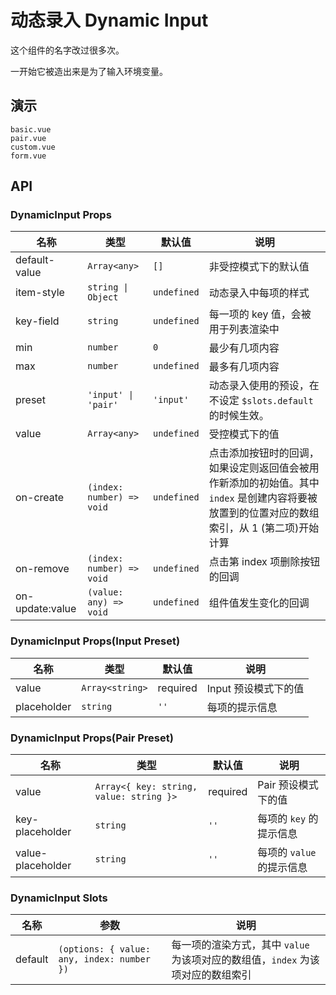 # 动态录入 Dynamic Input

<!--single-column-->

这个组件的名字改过很多次。

一开始它被造出来是为了输入环境变量。

## 演示

```demo
basic.vue
pair.vue
custom.vue
form.vue
```

## API

### DynamicInput Props

| 名称 | 类型 | 默认值 | 说明 |
| --- | --- | --- | --- |
| default-value | `Array<any>` | `[]` | 非受控模式下的默认值 |
| item-style | `string \| Object` | `undefined` | 动态录入中每项的样式 |
| key-field | `string` | `undefined` | 每一项的 key 值，会被用于列表渲染中 |
| min | `number` | `0` | 最少有几项内容 |
| max | `number` | `undefined` | 最多有几项内容 |
| preset | `'input' \| 'pair'` | `'input'` | 动态录入使用的预设，在不设定 `$slots.default` 的时候生效。 |
| value | `Array<any>` | `undefined` | 受控模式下的值 |
| on-create | `(index: number) => void` | `undefined` | 点击添加按钮时的回调，如果设定则返回值会被用作新添加的初始值。其中 `index` 是创建内容将要被放置到的位置对应的数组索引，从 1 (第二项)开始计算 |
| on-remove | `(index: number) => void` | `undefined` | 点击第 index 项删除按钮的回调 |
| on-update:value | `(value: any) => void` | `undefined` | 组件值发生变化的回调 |

### DynamicInput Props(Input Preset)

| 名称        | 类型            | 默认值   | 说明                 |
| ----------- | --------------- | -------- | -------------------- |
| value       | `Array<string>` | required | Input 预设模式下的值 |
| placeholder | `string`        | `''`     | 每项的提示信息       |

### DynamicInput Props(Pair Preset)

| 名称 | 类型 | 默认值 | 说明 |
| --- | --- | --- | --- |
| value | `Array<{ key: string, value: string }>` | required | Pair 预设模式下的值 |
| key-placeholder | `string` | `''` | 每项的 `key` 的提示信息 |
| value-placeholder | `string` | `''` | 每项的 `value` 的提示信息 |

### DynamicInput Slots

| 名称 | 参数 | 说明 |
| --- | --- | --- |
| default | `(options: { value: any, index: number })` | 每一项的渲染方式，其中 `value` 为该项对应的数组值，`index` 为该项对应的数组索引 |

